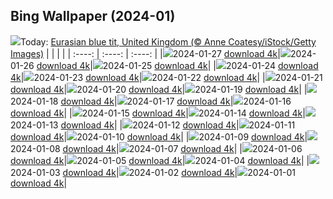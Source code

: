 ## Bing Wallpaper (2024-01)
![](https://global.bing.com/th?id=OHR.EurasianBlueTitUK_EN-GB5165508087_UHD.jpg&w=1000)Today: [Eurasian blue tit, United Kingdom (© Anne Coatesy/iStock/Getty Images)](https://global.bing.com/th?id=OHR.EurasianBlueTitUK_EN-GB5165508087_UHD.jpg)
|      |      |      |
| :----: | :----: | :----: |
|![](https://global.bing.com/th?id=OHR.EurasianBlueTitUK_EN-GB5165508087_UHD.jpg&pid=hp&w=384&h=216&rs=1&c=4)2024-01-27 [download 4k](https://global.bing.com/th?id=OHR.EurasianBlueTitUK_EN-GB5165508087_UHD.jpg)|![](https://global.bing.com/th?id=OHR.BurnsNightAlloway_EN-GB4165452223_UHD.jpg&pid=hp&w=384&h=216&rs=1&c=4)2024-01-26 [download 4k](https://global.bing.com/th?id=OHR.BurnsNightAlloway_EN-GB4165452223_UHD.jpg)|![](https://global.bing.com/th?id=OHR.IcelandBeach_EN-GB3731647332_UHD.jpg&pid=hp&w=384&h=216&rs=1&c=4)2024-01-25 [download 4k](https://global.bing.com/th?id=OHR.IcelandBeach_EN-GB3731647332_UHD.jpg)|
|![](https://global.bing.com/th?id=OHR.MaldivesAtolls_EN-GB3594196029_UHD.jpg&pid=hp&w=384&h=216&rs=1&c=4)2024-01-24 [download 4k](https://global.bing.com/th?id=OHR.MaldivesAtolls_EN-GB3594196029_UHD.jpg)|![](https://global.bing.com/th?id=OHR.SantaCruzSunrise_EN-GB0952968899_UHD.jpg&pid=hp&w=384&h=216&rs=1&c=4)2024-01-23 [download 4k](https://global.bing.com/th?id=OHR.SantaCruzSunrise_EN-GB0952968899_UHD.jpg)|![](https://global.bing.com/th?id=OHR.SquirrelNetherlands_EN-GB3144776010_UHD.jpg&pid=hp&w=384&h=216&rs=1&c=4)2024-01-22 [download 4k](https://global.bing.com/th?id=OHR.SquirrelNetherlands_EN-GB3144776010_UHD.jpg)|
|![](https://global.bing.com/th?id=OHR.MacaroniPenguins_EN-GB2958332106_UHD.jpg&pid=hp&w=384&h=216&rs=1&c=4)2024-01-21 [download 4k](https://global.bing.com/th?id=OHR.MacaroniPenguins_EN-GB2958332106_UHD.jpg)|![](https://global.bing.com/th?id=OHR.PlitviceWinter_EN-GB2685837367_UHD.jpg&pid=hp&w=384&h=216&rs=1&c=4)2024-01-20 [download 4k](https://global.bing.com/th?id=OHR.PlitviceWinter_EN-GB2685837367_UHD.jpg)|![](https://global.bing.com/th?id=OHR.WinnieDaySussex_EN-GB2530368112_UHD.jpg&pid=hp&w=384&h=216&rs=1&c=4)2024-01-19 [download 4k](https://global.bing.com/th?id=OHR.WinnieDaySussex_EN-GB2530368112_UHD.jpg)|
|![](https://global.bing.com/th?id=OHR.SleepyWolf_EN-GB2239080031_UHD.jpg&pid=hp&w=384&h=216&rs=1&c=4)2024-01-18 [download 4k](https://global.bing.com/th?id=OHR.SleepyWolf_EN-GB2239080031_UHD.jpg)|![](https://global.bing.com/th?id=OHR.LakeLouise_EN-GB2053286596_UHD.jpg&pid=hp&w=384&h=216&rs=1&c=4)2024-01-17 [download 4k](https://global.bing.com/th?id=OHR.LakeLouise_EN-GB2053286596_UHD.jpg)|![](https://global.bing.com/th?id=OHR.ParisBridge_EN-GB8372523882_UHD.jpg&pid=hp&w=384&h=216&rs=1&c=4)2024-01-16 [download 4k](https://global.bing.com/th?id=OHR.ParisBridge_EN-GB8372523882_UHD.jpg)|
|![](https://global.bing.com/th?id=OHR.HokkaidoSwans_EN-GB1710828228_UHD.jpg&pid=hp&w=384&h=216&rs=1&c=4)2024-01-15 [download 4k](https://global.bing.com/th?id=OHR.HokkaidoSwans_EN-GB1710828228_UHD.jpg)|![](https://global.bing.com/th?id=OHR.HanaHighway_EN-GB1532378824_UHD.jpg&pid=hp&w=384&h=216&rs=1&c=4)2024-01-14 [download 4k](https://global.bing.com/th?id=OHR.HanaHighway_EN-GB1532378824_UHD.jpg)|![](https://global.bing.com/th?id=OHR.BukhansanSeoul_EN-GB0341063799_UHD.jpg&pid=hp&w=384&h=216&rs=1&c=4)2024-01-13 [download 4k](https://global.bing.com/th?id=OHR.BukhansanSeoul_EN-GB0341063799_UHD.jpg)|
|![](https://global.bing.com/th?id=OHR.LynxSnow_EN-GB4274178722_UHD.jpg&pid=hp&w=384&h=216&rs=1&c=4)2024-01-12 [download 4k](https://global.bing.com/th?id=OHR.LynxSnow_EN-GB4274178722_UHD.jpg)|![](https://global.bing.com/th?id=OHR.MilopotamosStairs_EN-GB4757752959_UHD.jpg&pid=hp&w=384&h=216&rs=1&c=4)2024-01-11 [download 4k](https://global.bing.com/th?id=OHR.MilopotamosStairs_EN-GB4757752959_UHD.jpg)|![](https://global.bing.com/th?id=OHR.BalloonDay_EN-GB9560500420_UHD.jpg&pid=hp&w=384&h=216&rs=1&c=4)2024-01-10 [download 4k](https://global.bing.com/th?id=OHR.BalloonDay_EN-GB9560500420_UHD.jpg)|
|![](https://global.bing.com/th?id=OHR.BerninaPass_EN-GB1258077580_UHD.jpg&pid=hp&w=384&h=216&rs=1&c=4)2024-01-09 [download 4k](https://global.bing.com/th?id=OHR.BerninaPass_EN-GB1258077580_UHD.jpg)|![](https://global.bing.com/th?id=OHR.GreatStapleSnowUK_EN-GB2875416954_UHD.jpg&pid=hp&w=384&h=216&rs=1&c=4)2024-01-08 [download 4k](https://global.bing.com/th?id=OHR.GreatStapleSnowUK_EN-GB2875416954_UHD.jpg)|![](https://global.bing.com/th?id=OHR.BlueAmsterdam_EN-GB2503528249_UHD.jpg&pid=hp&w=384&h=216&rs=1&c=4)2024-01-07 [download 4k](https://global.bing.com/th?id=OHR.BlueAmsterdam_EN-GB2503528249_UHD.jpg)|
|![](https://global.bing.com/th?id=OHR.HarbinFestival_EN-GB9198021502_UHD.jpg&pid=hp&w=384&h=216&rs=1&c=4)2024-01-06 [download 4k](https://global.bing.com/th?id=OHR.HarbinFestival_EN-GB9198021502_UHD.jpg)|![](https://global.bing.com/th?id=OHR.GoldenGateLight_EN-GB6303595201_UHD.jpg&pid=hp&w=384&h=216&rs=1&c=4)2024-01-05 [download 4k](https://global.bing.com/th?id=OHR.GoldenGateLight_EN-GB6303595201_UHD.jpg)|![](https://global.bing.com/th?id=OHR.BodleianCeiling_EN-GB7979385278_UHD.jpg&pid=hp&w=384&h=216&rs=1&c=4)2024-01-04 [download 4k](https://global.bing.com/th?id=OHR.BodleianCeiling_EN-GB7979385278_UHD.jpg)|
|![](https://global.bing.com/th?id=OHR.BhutanSolstice_EN-GB3360165069_UHD.jpg&pid=hp&w=384&h=216&rs=1&c=4)2024-01-03 [download 4k](https://global.bing.com/th?id=OHR.BhutanSolstice_EN-GB3360165069_UHD.jpg)|![](https://global.bing.com/th?id=OHR.SleepingFox_EN-GB2968569198_UHD.jpg&pid=hp&w=384&h=216&rs=1&c=4)2024-01-02 [download 4k](https://global.bing.com/th?id=OHR.SleepingFox_EN-GB2968569198_UHD.jpg)|![](https://global.bing.com/th?id=OHR.ThailandNewYears_EN-GB2689906608_UHD.jpg&pid=hp&w=384&h=216&rs=1&c=4)2024-01-01 [download 4k](https://global.bing.com/th?id=OHR.ThailandNewYears_EN-GB2689906608_UHD.jpg)|
